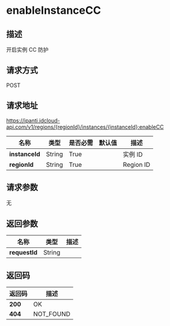 # enableInstanceCC


## 描述
开启实例 CC 防护

## 请求方式
POST

## 请求地址
https://ipanti.jdcloud-api.com/v1/regions/{regionId}/instances/{instanceId}:enableCC

|名称|类型|是否必需|默认值|描述|
|---|---|---|---|---|
|**instanceId**|String|True| |实例 ID|
|**regionId**|String|True| |Region ID|

## 请求参数
无


## 返回参数
|名称|类型|描述|
|---|---|---|
|**requestId**|String| |


## 返回码
|返回码|描述|
|---|---|
|**200**|OK|
|**404**|NOT_FOUND|
